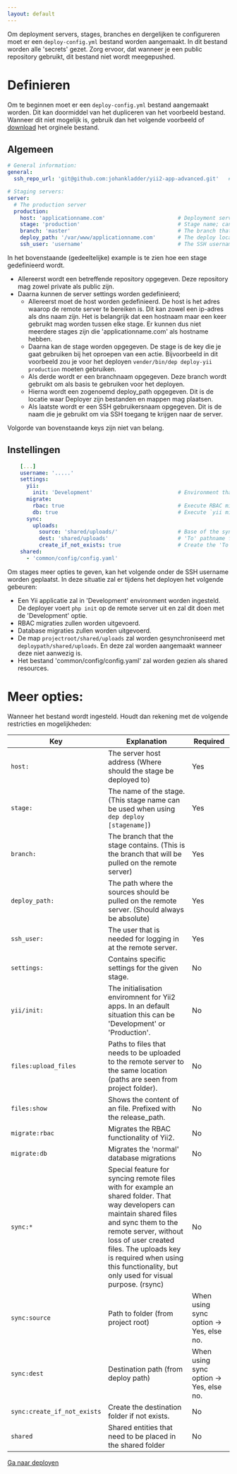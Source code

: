```yaml
---
layout: default
---
```


Om deployment servers, stages, branches en dergelijken te configureren moet er een `deploy-config.yml`
bestand worden aangemaakt. In dit bestand worden alle 'secrets' gezet. Zorg ervoor, dat wanneer je een 
public repository gebruikt, dit bestand niet wordt meegepushed.

# Definieren
Om te beginnen moet er een `deploy-config.yml` bestand aangemaakt worden. Dit kan doormiddel van 
het dupliceren van het voorbeeld bestand. Wanneer dit niet mogelijk is, gebruik dan het volgende
voorbeeld of [download](assets/deploy-config.yml.example) het orginele bestand.

## Algemeen

```yaml
# General information:
general:
  ssh_repo_url: 'git@github.com:johankladder/yii2-app-advanced.git'   # The repository your project is stored

# Staging servers:
server:
  # The production server
  production:
    host: 'applicationname.com'                       # Deployment server hostname/ip
    stage: 'production'                               # Stage name; can be used by 'dep deploy-yii [stage]
    branch: 'master'                                  # The branch that should be used to deploy
    deploy_path: '/var/www/applicationname.com'       # The deploy location
    ssh_user: 'username'                              # The SSH username, that has access to the remote server

```
In het bovenstaande (gedeeltelijke) example is te zien hoe een stage gedefinieerd wordt.
- Allereerst wordt een betreffende repository opgegeven. Deze repository mag zowel private als public zijn.
- Daarna kunnen de server settings worden gedefinieerd;
    - Allereerst moet de host worden gedefinieerd. De host is het adres waarop de remote server 
     te bereiken is. Dit kan zowel een ip-adres als dns naam zijn. Het is belangrijk dat een hostnaam maar een keer 
     gebruikt mag worden tussen elke stage. Er kunnen dus niet meerdere stages zijn die 'applicationname.com' als 
     hostname hebben. 
     - Daarna kan de stage worden opgegeven. De stage is de key die je gaat gebruiken bij het oproepen van 
     een actie. Bijvoorbeeld in dit voorbeeld zou je voor het deployen `vender/bin/dep deploy-yii production` moeten 
     gebruiken.
     - Als derde wordt er een branchnaam opgegeven. Deze branch wordt gebruikt om als basis te gebruiken 
     voor het deployen. 
     - Hierna wordt een zogenoemd deploy_path opgegeven. Dit is de locatie waar Deployer zijn bestanden
     en mappen mag plaatsen.
     - Als laatste wordt er een SSH gebruikersnaam opgegeven. Dit is de naam die je gebruikt om 
     via SSH toegang te krijgen naar de server.

Volgorde van bovenstaande keys zijn niet van belang.

## Instellingen

```yaml
    [...]
    username: '.....'
    settings:
      yii:
        init: 'Development'                           # Environment that can be used. See `php init` for possibilities
      migrate:
        rbac: true                                    # Execute RBAC migrations
        db: true                                      # Execute `yii migrate`
      sync:
        uploads:
          source: 'shared/uploads/'                   # Base of the sync folder
          dest: 'shared/uploads'                      # 'To' pathname from base deployment path
          create_if_not_exists: true                  # Create the 'To' path if not exist
    shared:
      - 'common/config/config.yaml'
```

Om stages meer opties te geven, kan het volgende onder de SSH username worden geplaatst. In deze situatie 
zal er tijdens het deployen het volgende gebeuren:
- Een Yii applicatie zal in 'Development' environment worden ingesteld. De deployer voert `php init` op 
de remote server uit en zal dit doen met de 'Development' optie.
- RBAC migraties zullen worden uitgevoerd.
- Database migraties zullen worden uitgevoerd.
- De map `projectroot/shared/uploads` zal worden gesynchroniseerd met `deploypath/shared/uploads`. En deze 
zal worden aangemaakt wanneer deze niet aanwezig is.
- Het bestand 'common/config/config.yaml' zal worden gezien als shared resources.

# Meer opties:
Wanneer het bestand wordt ingesteld. Houdt dan rekening met de volgende restricties en mogelijkheden:

Key | Explanation | Required
--- | --- | ---
`host:` | The server host address (Where should the stage be deployed to) | Yes
`stage:` | The name of the stage. (This stage name can be used when using `dep deploy [stagename]`) | Yes
`branch:` | The branch that the stage contains. (This is the branch that will be pulled on the remote server) | Yes
`deploy_path:` | The path where the sources should be pulled on the remote server. (Should always be absolute) | Yes
`ssh_user:` | The user that is needed for logging in at the remote server. | Yes
`settings:` | Contains specific settings for the given stage. | No
`yii/init:` | The initialisation enviromnent for Yii2 apps. In an default situation this can be 'Development' or 'Production'. | No
`files:upload_files` | Paths to files that needs to be uploaded to the remote server to the same location (paths are seen from project folder).  | No
`files:show` | Shows the content of an file. Prefixed with the release_path. | No
`migrate:rbac` | Migrates the RBAC functionality of Yii2. | No
`migrate:db` | Migrates the 'normal' database migrations | No
`sync:*` | Special feature for syncing remote files with for example an shared folder. That way developers can maintain shared files and sync them to the remote server, without loss of user created files. The uploads key is required when using this functionality, but only used for visual purpose. (rsync) | No
`sync:source` | Path to folder (from project root) | When using sync option -> Yes, else no.
`sync:dest` | Destination path (from deploy path) | When using sync option -> Yes, else no.
`sync:create_if_not_exists` | Create the destination folder if not exists. | No
`shared` | Shared entities that need to be placed in the shared folder | No |


[Ga naar deployen](deploy)